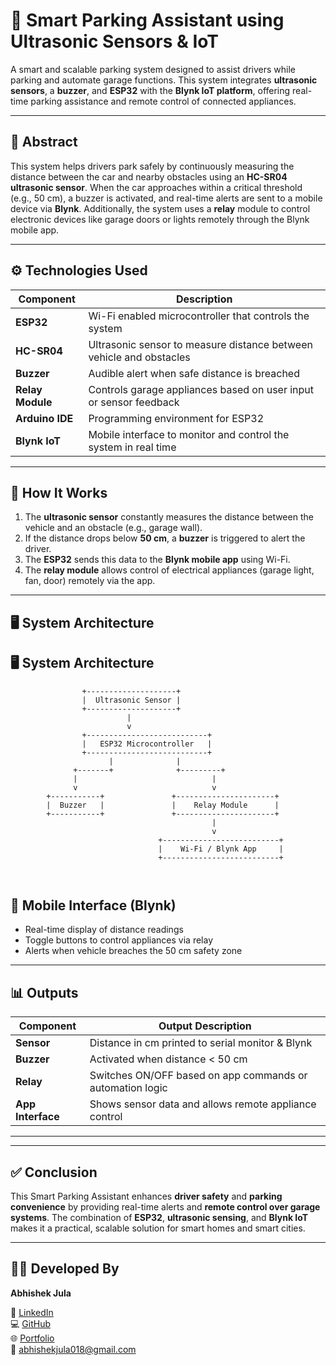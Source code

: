 # 🚗 Smart Parking Assistant using Ultrasonic Sensors & IoT

A smart and scalable parking system designed to assist drivers while parking and automate garage functions. This system integrates **ultrasonic sensors**, a **buzzer**, and **ESP32** with the **Blynk IoT platform**, offering real-time parking assistance and remote control of connected appliances.

---

## 📌 Abstract

This system helps drivers park safely by continuously measuring the distance between the car and nearby obstacles using an **HC-SR04 ultrasonic sensor**. When the car approaches within a critical threshold (e.g., 50 cm), a buzzer is activated, and real-time alerts are sent to a mobile device via **Blynk**. Additionally, the system uses a **relay** module to control electronic devices like garage doors or lights remotely through the Blynk mobile app.

---

## ⚙️ Technologies Used

| Component         | Description                                                                 |
|------------------|-----------------------------------------------------------------------------|
| **ESP32**         | Wi-Fi enabled microcontroller that controls the system                     |
| **HC-SR04**       | Ultrasonic sensor to measure distance between vehicle and obstacles        |
| **Buzzer**        | Audible alert when safe distance is breached                               |
| **Relay Module**  | Controls garage appliances based on user input or sensor feedback          |
| **Arduino IDE**   | Programming environment for ESP32                                           |
| **Blynk IoT**     | Mobile interface to monitor and control the system in real time            |

---

## 🔧 How It Works

1. The **ultrasonic sensor** constantly measures the distance between the vehicle and an obstacle (e.g., garage wall).
2. If the distance drops below **50 cm**, a **buzzer** is triggered to alert the driver.
3. The **ESP32** sends this data to the **Blynk mobile app** using Wi-Fi.
4. The **relay module** allows control of electrical appliances (garage light, fan, door) remotely via the app.

---

## 🖥️ System Architecture
## 🖥️ System Architecture

```plaintext
                +--------------------+
                |  Ultrasonic Sensor |
                +--------------------+
                          |
                          v
                +---------------------------+
                |   ESP32 Microcontroller   |
                +---------------------------+
                      |              |
              +-------+              +---------+
              |                              |
              v                              v
        +-----------+               +----------------------+
        |  Buzzer   |               |    Relay Module      |
        +-----------+               +----------------------+
                                             |
                                             v
                                 +--------------------------+
                                 |    Wi-Fi / Blynk App     |
                                 +--------------------------+



```

## 📲 Mobile Interface (Blynk)

- Real-time display of distance readings  
- Toggle buttons to control appliances via relay  
- Alerts when vehicle breaches the 50 cm safety zone

---

## 📊 Outputs

| Component       | Output Description                                          |
|----------------|-------------------------------------------------------------|
| **Sensor**      | Distance in cm printed to serial monitor & Blynk           |
| **Buzzer**      | Activated when distance < 50 cm                            |
| **Relay**       | Switches ON/OFF based on app commands or automation logic  |
| **App Interface** | Shows sensor data and allows remote appliance control     |

---


---

## ✅ Conclusion

This Smart Parking Assistant enhances **driver safety** and **parking convenience** by providing real-time alerts and **remote control over garage systems**. The combination of **ESP32**, **ultrasonic sensing**, and **Blynk IoT** makes it a practical, scalable solution for smart homes and smart cities.

---

## 👨‍💻 Developed By

**Abhishek Jula** 

🔗 [LinkedIn](https://www.linkedin.com/in/abhi-jula0711)  
💻 [GitHub](https://github.com/ABHISHEKJULA07)  
🌐 [Portfolio](https://abhipinku66.wixsite.com/07112000)  
📧 abhishekjula018@gmail.com







